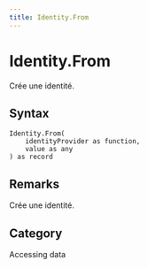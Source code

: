 ```yaml
---
title: Identity.From
---
```


# Identity.From


Crée une identité.


## Syntax

```powerquery
Identity.From(
    identityProvider as function,
    value as any
) as record
```


## Remarks

Crée une identité.



## Category
Accessing data

